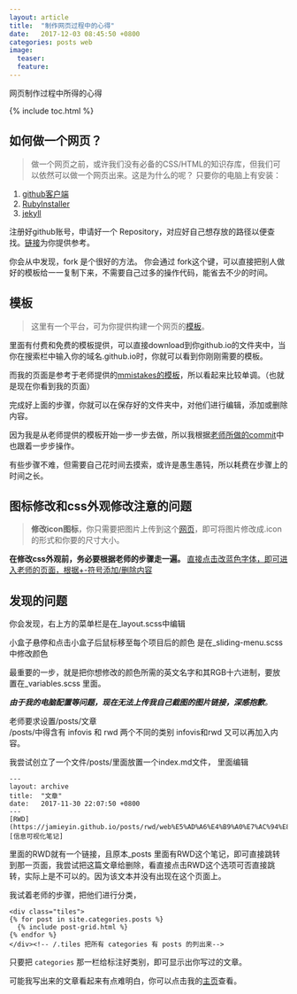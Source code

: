 ```yaml
---
layout: article
title:  "制作网页过程中的心得"
date:   2017-12-03 08:45:50 +0800
categories: posts web
image:
  teaser: 
  feature: 
---
```


网页制作过程中所得的心得

{% include toc.html %}

## 如何做一个网页？
>做一个网页之前，或许我们没有必备的CSS/HTML的知识存库，但我们可以依然可以做一个网页出来。这是为什么的呢？
只要你的电脑上有安装：
1. [github客户端](https://desktop.github.com/)
2. [RubyInstaller](https://rubyinstaller.org/downloads/)
3. [jekyll](http://wiki.jikexueyuan.com/project/jekyll/quickstart.html)  

注册好github账号，申请好一个 Repository，对应好自己想存放的路径以便查找。[链接](https://www.zhihu.com/question/20070065)为你提供参考。

你会从中发现，fork 是个很好的方法。
你会通过 fork这个键，可以直接把别人做好的模板给一一复制下来，不需要自己过多的操作代码，能省去不少的时间。

## 模板
>这里有一个平台，可为你提供构建一个网页的[模板](https://jekyllthemes.io/)。  

里面有付费和免费的模板提供，可以直接download到你github.io的文件夹中，当你在搜索栏中输入你的域名.github.io时，你就可以看到你刚刚需要的模板。  

而我的页面是参考于老师提供的[mmistakes的模板](https://mmistakes.github.io/skinny-bones-jekyll/getting-started/)，所以看起来比较单调。（也就是现在你看到我的页面）

完成好上面的步骤，你就可以在保存好的文件夹中，对他们进行编辑，添加或删除内容。

因为我是从老师提供的模板开始一步一步去做，所以我根据[老师所做的commit](https://github.com/hanteng/hanteng.github.io/commits/master)中也跟着一步步操作。

有些步骤不难，但需要自己花时间去摸索，或许是愚生愚钝，所以耗费在步骤上的时间之长。

## 图标修改和css外观修改注意的问题
> **修改icon图标**，你只需要把图片上传到这个[网页](https://www.ico.la/)，即可将图片修改成.icon的形式和你要的尺寸大小。


**在修改css外观前，务必要根据老师的步骤走一遍。**
[直接点击改蓝色字体，即可进入老师的页面，根据+-符号添加/删除内容](https://github.com/hanteng/hanteng.github.io/commit/817295493392211088eb4ceda97bf20765d970a4) 

## 发现的问题
你会发现，右上方的菜单栏是在_layout.scss中编辑

小盒子悬停和点击小盒子后鼠标移至每个项目后的颜色 是在_sliding-menu.scss中修改颜色

最重要的一步，就是把你想修改的颜色所需的英文名字和其RGB十六进制，要放置在_variables.scss 里面。

***由于我的电脑配置等问题，现在无法上传我自己截图的图片链接，深感抱歉**。*

老师要求设置/posts/文章          
 /posts/中得含有 infovis 和 rwd 两个不同的类别
 infovis和rwd 又可以再加入内容。
 
我尝试创立了一个文件/posts/里面放置一个index.md文件， 里面编辑
```
---
layout: archive
title:  "文章"
date:   2017-11-30 22:07:50 +0800
---
[RWD](https://jamieyin.github.io/posts/rwd/web%E5%AD%A6%E4%B9%A0%E7%AC%94%E8%AE%B0/)
[信息可视化笔记]
```
里面的RWD就有一个链接，且原本_posts 里面有RWD这个笔记，即可直接跳转到那一页面，我尝试把这篇文章给删除，看直接点击RWD这个选项可否直接跳转，实际上是不可以的。因为该文本并没有出现在这个页面上。

我试着老师的步骤，把他们进行分类，

```
<div class="tiles">
{% for post in site.categories.posts %}
  {% include post-grid.html %}
{% endfor %}
</div><!-- /.tiles 把所有 categories 有 posts 的列出来-->
```
只要把 ```categories```  那一栏给标注好类别，即可显示出你写过的文章。

可能我写出来的文章看起来有点难明白，你可以点击我的[主页](https://jamieyin.github.io)查看。